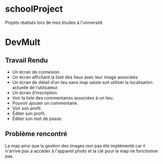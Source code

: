 # schoolProject

Projets réalisés lors de mes études à l'université 


# DevMult

## Travail Rendu

- Un écran de connexion
- Un écran affichant la liste des lieux avec leur image associées
- Un écran de détail d’un lieu sans map
saisie soit utiliser la localisation actuelle de l’utilisateur.
- Un écran d’inscription
- Voir la liste des commentaires associées à un lieu.
- Pouvoir ajouter un commentaire.
- Voir son profil.
- Éditer son profil.
- Éditer son mot de passe.

## Problème rencontré

La map ainsi que la gestion des images non pas été implémenté car il n'arrive pas a accèder à l'appareil photo 
et la clé pour la map ne fonctionne pas.
